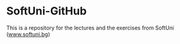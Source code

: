 # SoftUni-GitHub
This is a repository for the lectures and the exercises from SoftUni (www.softuni.bg)
